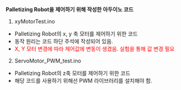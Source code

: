 **Palletizing Robot을 제어하기 위해 작성한 아두이노 코드**<br>
1. xyMotorTest.ino<br>
- Palletizing Robot의 x, y 축 모터를 제어하기 위한 코드<br>
- 동작 원리는 코드 하단 주석에 작성되어 있음.<br>
- <span style="color:red">X, Y 모터 변경에 따라 제어값에 변동이 생겼음. 실험을 통해 값 변경 필요</span>

2. ServoMotor_PWM_test.ino<br>
- Palletizing Robot의 z축 모터를 제어하기 위한 코드<br>
- 해당 코드를 사용하기 위해선 PWM 라이브러리를 설치해야 함.<br>
